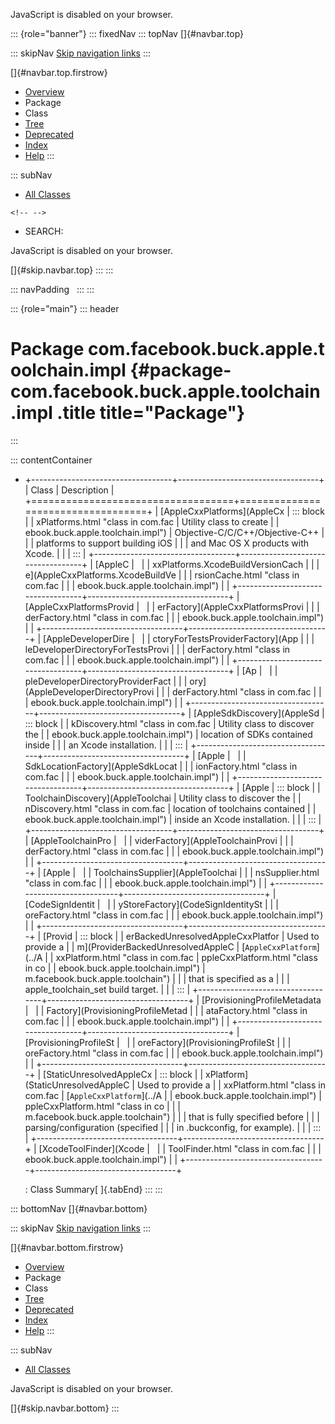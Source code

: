 <div>

JavaScript is disabled on your browser.

</div>

::: {role="banner"}
::: fixedNav
::: topNav
[]{#navbar.top}

::: skipNav
[Skip navigation links](#skip.navbar.top "Skip navigation links")
:::

[]{#navbar.top.firstrow}

-   [Overview](../../../../../../index.html)
-   Package
-   Class
-   [Tree](package-tree.html)
-   [Deprecated](../../../../../../deprecated-list.html)
-   [Index](../../../../../../index-all.html)
-   [Help](../../../../../../help-doc.html)
:::

::: subNav
-   [All Classes](../../../../../../allclasses.html)

```{=html}
<!-- -->
```
-   SEARCH:

<div>

<div>

JavaScript is disabled on your browser.

</div>

</div>

[]{#skip.navbar.top}
:::
:::

::: navPadding
 
:::
:::

::: {role="main"}
::: header
# Package com.facebook.buck.apple.toolchain.impl {#package-com.facebook.buck.apple.toolchain.impl .title title="Package"}
:::

::: contentContainer
-   +-----------------------------------+-----------------------------------+
    | Class                             | Description                       |
    +===================================+===================================+
    | [AppleCxxPlatforms](AppleCx       | ::: block                         |
    | xPlatforms.html "class in com.fac | Utility class to create           |
    | ebook.buck.apple.toolchain.impl") | Objective-C/C/C++/Objective-C++   |
    |                                   | platforms to support building iOS |
    |                                   | and Mac OS X products with Xcode. |
    |                                   | :::                               |
    +-----------------------------------+-----------------------------------+
    | [AppleC                           |                                   |
    | xxPlatforms.XcodeBuildVersionCach |                                   |
    | e](AppleCxxPlatforms.XcodeBuildVe |                                   |
    | rsionCache.html "class in com.fac |                                   |
    | ebook.buck.apple.toolchain.impl") |                                   |
    +-----------------------------------+-----------------------------------+
    | [AppleCxxPlatformsProvid          |                                   |
    | erFactory](AppleCxxPlatformsProvi |                                   |
    | derFactory.html "class in com.fac |                                   |
    | ebook.buck.apple.toolchain.impl") |                                   |
    +-----------------------------------+-----------------------------------+
    | [AppleDeveloperDire               |                                   |
    | ctoryForTestsProviderFactory](App |                                   |
    | leDeveloperDirectoryForTestsProvi |                                   |
    | derFactory.html "class in com.fac |                                   |
    | ebook.buck.apple.toolchain.impl") |                                   |
    +-----------------------------------+-----------------------------------+
    | [Ap                               |                                   |
    | pleDeveloperDirectoryProviderFact |                                   |
    | ory](AppleDeveloperDirectoryProvi |                                   |
    | derFactory.html "class in com.fac |                                   |
    | ebook.buck.apple.toolchain.impl") |                                   |
    +-----------------------------------+-----------------------------------+
    | [AppleSdkDiscovery](AppleSd       | ::: block                         |
    | kDiscovery.html "class in com.fac | Utility class to discover the     |
    | ebook.buck.apple.toolchain.impl") | location of SDKs contained inside |
    |                                   | an Xcode installation.            |
    |                                   | :::                               |
    +-----------------------------------+-----------------------------------+
    | [Apple                            |                                   |
    | SdkLocationFactory](AppleSdkLocat |                                   |
    | ionFactory.html "class in com.fac |                                   |
    | ebook.buck.apple.toolchain.impl") |                                   |
    +-----------------------------------+-----------------------------------+
    | [Apple                            | ::: block                         |
    | ToolchainDiscovery](AppleToolchai | Utility class to discover the     |
    | nDiscovery.html "class in com.fac | location of toolchains contained  |
    | ebook.buck.apple.toolchain.impl") | inside an Xcode installation.     |
    |                                   | :::                               |
    +-----------------------------------+-----------------------------------+
    | [AppleToolchainPro                |                                   |
    | viderFactory](AppleToolchainProvi |                                   |
    | derFactory.html "class in com.fac |                                   |
    | ebook.buck.apple.toolchain.impl") |                                   |
    +-----------------------------------+-----------------------------------+
    | [Apple                            |                                   |
    | ToolchainsSupplier](AppleToolchai |                                   |
    | nsSupplier.html "class in com.fac |                                   |
    | ebook.buck.apple.toolchain.impl") |                                   |
    +-----------------------------------+-----------------------------------+
    | [CodeSignIdentit                  |                                   |
    | yStoreFactory](CodeSignIdentitySt |                                   |
    | oreFactory.html "class in com.fac |                                   |
    | ebook.buck.apple.toolchain.impl") |                                   |
    +-----------------------------------+-----------------------------------+
    | [Provid                           | ::: block                         |
    | erBackedUnresolvedAppleCxxPlatfor | Used to provide a                 |
    | m](ProviderBackedUnresolvedAppleC | [`AppleCxxPlatform`](../A         |
    | xxPlatform.html "class in com.fac | ppleCxxPlatform.html "class in co |
    | ebook.buck.apple.toolchain.impl") | m.facebook.buck.apple.toolchain") |
    |                                   | that is specified as a            |
    |                                   | apple_toolchain_set build target. |
    |                                   | :::                               |
    +-----------------------------------+-----------------------------------+
    | [ProvisioningProfileMetadata      |                                   |
    | Factory](ProvisioningProfileMetad |                                   |
    | ataFactory.html "class in com.fac |                                   |
    | ebook.buck.apple.toolchain.impl") |                                   |
    +-----------------------------------+-----------------------------------+
    | [ProvisioningProfileSt            |                                   |
    | oreFactory](ProvisioningProfileSt |                                   |
    | oreFactory.html "class in com.fac |                                   |
    | ebook.buck.apple.toolchain.impl") |                                   |
    +-----------------------------------+-----------------------------------+
    | [StaticUnresolvedAppleCx          | ::: block                         |
    | xPlatform](StaticUnresolvedAppleC | Used to provide a                 |
    | xxPlatform.html "class in com.fac | [`AppleCxxPlatform`](../A         |
    | ebook.buck.apple.toolchain.impl") | ppleCxxPlatform.html "class in co |
    |                                   | m.facebook.buck.apple.toolchain") |
    |                                   | that is fully specified before    |
    |                                   | parsing/configuration (specified  |
    |                                   | in .buckconfig, for example).     |
    |                                   | :::                               |
    +-----------------------------------+-----------------------------------+
    | [XcodeToolFinder](Xcode           |                                   |
    | ToolFinder.html "class in com.fac |                                   |
    | ebook.buck.apple.toolchain.impl") |                                   |
    +-----------------------------------+-----------------------------------+

    : Class Summary[ ]{.tabEnd}
:::
:::

::: bottomNav
[]{#navbar.bottom}

::: skipNav
[Skip navigation links](#skip.navbar.bottom "Skip navigation links")
:::

[]{#navbar.bottom.firstrow}

-   [Overview](../../../../../../index.html)
-   Package
-   Class
-   [Tree](package-tree.html)
-   [Deprecated](../../../../../../deprecated-list.html)
-   [Index](../../../../../../index-all.html)
-   [Help](../../../../../../help-doc.html)
:::

::: subNav
-   [All Classes](../../../../../../allclasses.html)

<div>

<div>

JavaScript is disabled on your browser.

</div>

</div>

[]{#skip.navbar.bottom}
:::
